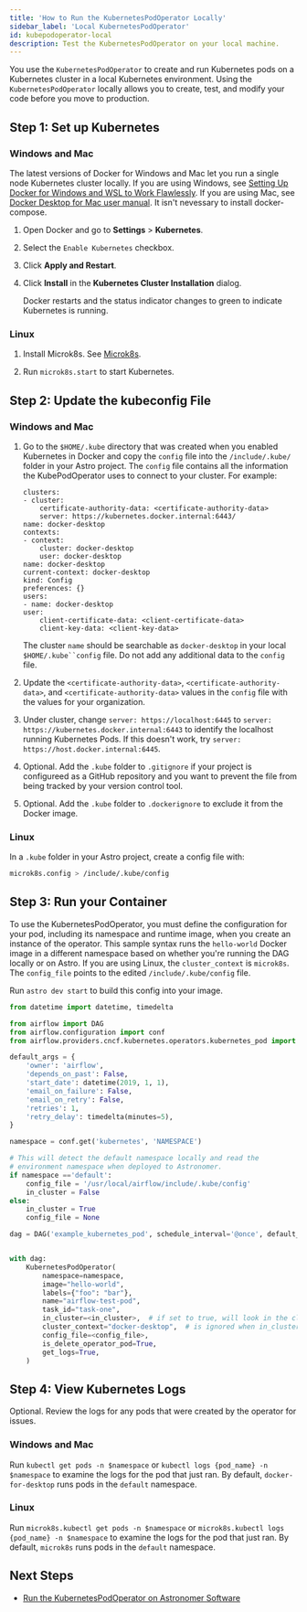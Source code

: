 ```yaml
---
title: 'How to Run the KubernetesPodOperator Locally'
sidebar_label: 'Local KubernetesPodOperator'
id: kubepodoperator-local
description: Test the KubernetesPodOperator on your local machine.
---
```

You use the `KubernetesPodOperator` to create and run Kubernetes pods on a  Kubernetes cluster in a local Kubernetes environment. Using the `KubernetesPodOperator` locally allows you to create, test, and modify your code before you move to production.

## Step 1: Set up Kubernetes

### Windows and Mac

The latest versions of Docker for Windows and Mac let you run a single node Kubernetes cluster locally. If you are using Windows, see [Setting Up Docker for Windows and WSL to Work Flawlessly](https://nickjanetakis.com/blog/setting-up-docker-for-windows-and-wsl-to-work-flawlessly). If you are using Mac, see [Docker Desktop for Mac user manual](https://nickjanetakis.com/blog/setting-up-docker-for-windows-and-wsl-to-work-flawlessly). It isn't nevessary to install docker-compose.

1. Open Docker and go to **Settings** > **Kubernetes**.

2. Select the `Enable Kubernetes` checkbox. 

3. Click **Apply and Restart**.

4. Click **Install** in the **Kubernetes Cluster Installation** dialog.

    Docker restarts and the status indicator changes to green to indicate Kubernetes is running.

### Linux

1. Install Microk8s. See [Microk8s](https://microk8s.io/).

2. Run `microk8s.start` to start Kubernetes.

## Step 2: Update the kubeconfig File

### Windows and Mac

1. Go to the `$HOME/.kube` directory that was created when you enabled Kubernetes in Docker and copy the `config` file into the `/include/.kube/` folder in your Astro project. The `config` file contains all the information the KubePodOperator uses to connect to your cluster. For example:
    ```apiVersion: v1
    clusters:
    - cluster:
        certificate-authority-data: <certificate-authority-data>
        server: https://kubernetes.docker.internal:6443/
    name: docker-desktop
    contexts:
    - context:
        cluster: docker-desktop
        user: docker-desktop
    name: docker-desktop
    current-context: docker-desktop
    kind: Config
    preferences: {}
    users:
    - name: docker-desktop
    user:
        client-certificate-data: <client-certificate-data>
        client-key-data: <client-key-data>
    ```
    The cluster `name` should be searchable as `docker-desktop` in your local `$HOME/.kube``config` file. Do not add any additional data to the `config` file.

2. Update the `<certificate-authority-data>`, `<certificate-authority-data>`, and `<certificate-authority-data>` values in the `config` file with the values for your organization. 
3. Under cluster, change `server: https://localhost:6445` to `server: https://kubernetes.docker.internal:6443` to identify the localhost running Kubernetes Pods. If this doesn't work, try `server: https://host.docker.internal:6445`.
4. Optional. Add the `.kube` folder to `.gitignore` if  your project is configureed as a GitHub repository and you want to prevent the file from being tracked by your version control tool. 
5. Optional. Add the `.kube` folder to `.dockerignore` to exclude it from the Docker image.  

### Linux

In a `.kube` folder in your Astro project, create a config file with:

```bash
microk8s.config > /include/.kube/config
```

## Step 3: Run your Container

To use the KubernetesPodOperator, you must define the configuration for your pod, including its namespace and runtime image, when you create an instance of the operator. This sample syntax runs the `hello-world` Docker image in a different namespace based on whether you're running the DAG locally or on Astro. If you are using Linux, the `cluster_context` is `microk8s`. The `config_file` points to the edited `/include/.kube/config` file.

Run `astro dev start` to build this config into your image.

```python
from datetime import datetime, timedelta

from airflow import DAG
from airflow.configuration import conf
from airflow.providers.cncf.kubernetes.operators.kubernetes_pod import KubernetesPodOperator

default_args = {
    'owner': 'airflow',
    'depends_on_past': False,
    'start_date': datetime(2019, 1, 1),
    'email_on_failure': False,
    'email_on_retry': False,
    'retries': 1,
    'retry_delay': timedelta(minutes=5),
}

namespace = conf.get('kubernetes', 'NAMESPACE')

# This will detect the default namespace locally and read the
# environment namespace when deployed to Astronomer.
if namespace =='default':
    config_file = '/usr/local/airflow/include/.kube/config'
    in_cluster = False
else:
    in_cluster = True
    config_file = None

dag = DAG('example_kubernetes_pod', schedule_interval='@once', default_args=default_args)


with dag:
    KubernetesPodOperator(
        namespace=namespace,
        image="hello-world",
        labels={"foo": "bar"},
        name="airflow-test-pod",
        task_id="task-one",
        in_cluster=<in_cluster>,  # if set to true, will look in the cluster, if false, looks for file
        cluster_context="docker-desktop",  # is ignored when in_cluster is set to True
        config_file=<config_file>,
        is_delete_operator_pod=True,
        get_logs=True,
    )

```

## Step 4: View Kubernetes Logs

Optional. Review the logs for any pods that were created by the operator for issues.

### Windows and Mac

Run `kubectl get pods -n $namespace` or `kubectl logs {pod_name} -n $namespace` to examine the logs for the pod that just ran. By default, `docker-for-desktop` runs pods in the `default` namespace.

### Linux

Run `microk8s.kubectl get pods -n $namespace` or `microk8s.kubectl logs {pod_name} -n $namespace` to examine the logs for the pod that just ran. By default, `microk8s` runs pods in the `default` namespace.

## Next Steps ##

- [Run the KubernetesPodOperator on Astronomer Software](kubepodoperator.md)